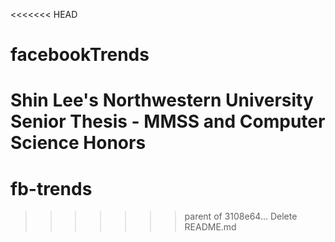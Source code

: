 <<<<<<< HEAD
# facebookTrends
Shin Lee's Northwestern University Senior Thesis - MMSS and Computer Science Honors
=======
# fb-trends
>>>>>>> parent of 3108e64... Delete README.md
